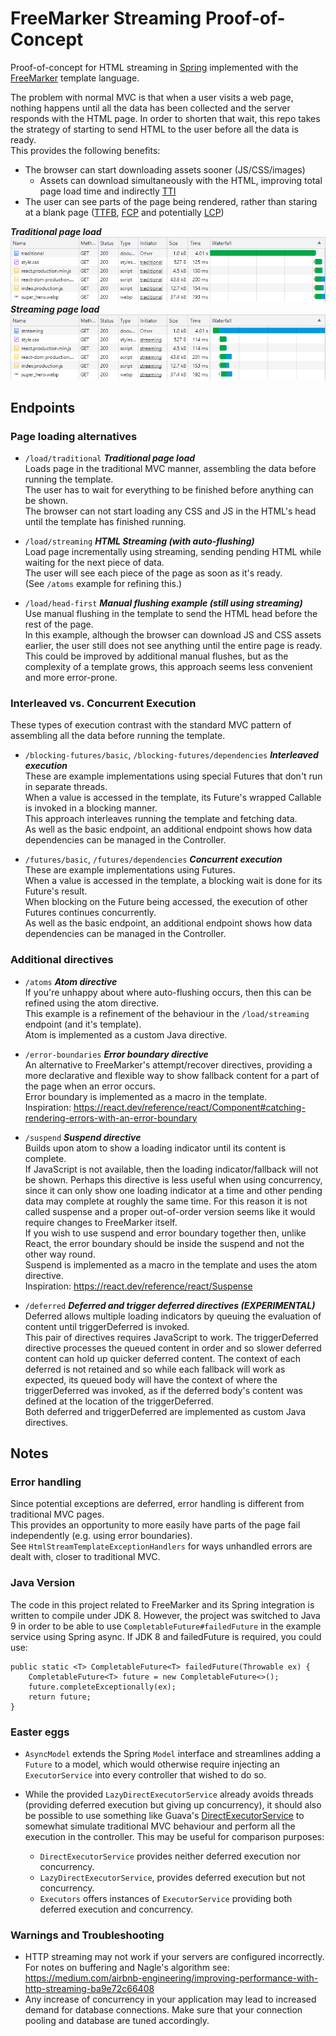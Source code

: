 # FreeMarker Streaming Proof-of-Concept

Proof-of-concept for HTML streaming in [Spring](https://spring.io/projects/spring-boot) implemented with the
[FreeMarker](https://freemarker.apache.org/) template language.  

The problem with normal MVC is that when a user visits a web page,
nothing happens until all the data has been collected and the server responds with the HTML page. 
In order to shorten that wait, this repo takes the strategy of starting to send HTML to the user before all the data is ready.  
This provides the following benefits: 
- The browser can start downloading assets sooner (JS/CSS/images) 
  - Assets can download simultaneously with the HTML, improving total page load time and indirectly [TTI](https://web.dev/tti/)
- The user can see parts of the page being rendered, rather than staring at a blank page 
([TTFB](https://web.dev/ttfb/), [FCP](https://web.dev/fcp/) and potentially [LCP](https://web.dev/lcp/))

***Traditional page load***  
![Traditional page network requests](/markdown_assets/load_traditional.png)  
***Streaming page load***  
![Streaming page network requests](/markdown_assets/load_streaming.png)  


## Endpoints


### Page loading alternatives
- `/load/traditional` ***Traditional page load***  
Loads page in the traditional MVC manner, assembling the data before running the template.  
The user has to wait for everything to be finished before anything can be shown.  
The browser can not start loading any CSS and JS in the HTML's head until the template has finished running.  


- `/load/streaming` ***HTML Streaming (with auto-flushing)***  
Load page incrementally using streaming, sending pending HTML while waiting for the next piece of data.  
The user will see each piece of the page as soon as it's ready.  
(See `/atoms` example for refining this.)


- `/load/head-first` ***Manual flushing example (still using streaming)***  
Use manual flushing in the template to send the HTML head before the rest of the page.  
In this example, although the browser can download JS and CSS assets earlier, 
the user still does not see anything until the entire page is ready. This could be improved by additional manual flushes, 
but as the complexity of a template grows, this approach seems less convenient and more error-prone.


### Interleaved vs. Concurrent Execution

These types of execution contrast with the standard MVC pattern of assembling all the data before running the template.

- `/blocking-futures/basic`, `/blocking-futures/dependencies` ***Interleaved execution***  
  These are example implementations using special Futures that don't run in separate threads.  
  When a value is accessed in the template, its Future's wrapped Callable is invoked in a blocking manner.  
  This approach interleaves running the template and fetching data.  
  As well as the basic endpoint, an additional endpoint shows how data dependencies can be managed in the Controller.


- `/futures/basic`, `/futures/dependencies` ***Concurrent execution***  
These are example implementations using Futures.  
When a value is accessed in the template, a blocking wait is done for its Future's result.  
When blocking on the Future being accessed, the execution of other Futures continues concurrently.  
As well as the basic endpoint, an additional endpoint shows how data dependencies can be managed in the Controller.


### Additional directives

- `/atoms` ***Atom directive***  
If you're unhappy about where auto-flushing occurs, then this can be refined using the atom directive.  
This example is a refinement of the behaviour in the `/load/streaming` endpoint (and it's template).  
Atom is implemented as a custom Java directive.  


- `/error-boundaries` ***Error boundary directive***  
An alternative to FreeMarker's attempt/recover directives, providing a more declarative and flexible way
to show fallback content for a part of the page when an error occurs.  
Error boundary is implemented as a macro in the template.  
Inspiration: https://react.dev/reference/react/Component#catching-rendering-errors-with-an-error-boundary


- `/suspend` ***Suspend directive***  
Builds upon atom to show a loading indicator until its content is complete.  
If JavaScript is not available, then the loading indicator/fallback will not be shown. 
Perhaps this directive is less useful when using concurrency, since it can only show one
loading indicator at a time and other pending data may complete at roughly the same time.
For this reason it is not called suspense and a proper out-of-order version
seems like it would require changes to FreeMarker itself.  
If you wish to use suspend and error boundary together then, unlike React,
the error boundary should be inside the suspend and not the other way round.  
Suspend is implemented as a macro in the template and uses the atom directive.  
Inspiration: https://react.dev/reference/react/Suspense


- `/deferred` ***Deferred and trigger deferred directives (EXPERIMENTAL)***  
Deferred allows multiple loading indicators by queuing the evaluation of content until triggerDeferred is invoked.  
This pair of directives requires JavaScript to work. The triggerDeferred directive processes
the queued content in order and so slower deferred content can hold up quicker deferred content.
The context of each deferred is not retained and so while each fallback will work as expected,
its queued body will have the context of where the triggerDeferred was invoked,
as if the deferred body's content was defined at the location of the triggerDeferred.  
Both deferred and triggerDeferred are implemented as custom Java directives.


## Notes

### Error handling

Since potential exceptions are deferred, error handling is different from traditional MVC pages.  
This provides an opportunity to more easily have parts of the page fail independently (e.g. using error boundaries).  
See `HtmlStreamTemplateExceptionHandlers` for ways unhandled errors are dealt with, closer to traditional MVC. 

### Java Version

The code in this project related to FreeMarker and its Spring integration is written to compile under JDK 8. 
However, the project was switched to Java 9 in order to be able to use `CompletableFuture#failedFuture` 
in the example service using Spring async. If JDK 8 and failedFuture is required, you could use:
```
public static <T> CompletableFuture<T> failedFuture(Throwable ex) {
    CompletableFuture<T> future = new CompletableFuture<>();
    future.completeExceptionally(ex);
    return future;
}
```

### Easter eggs

- `AsyncModel` extends the Spring `Model` interface and streamlines adding a `Future` to a model,
  which would otherwise require injecting an `ExecutorService` into every controller that wished to do so.


- While the provided `LazyDirectExecutorService` already avoids threads (providing deferred execution but giving up
  concurrency), it should also be possible to use something like Guava's [DirectExecutorService](https://guava.dev/releases/snapshot-jre/api/docs/com/google/common/util/concurrent/MoreExecutors.html#newDirectExecutorService())
  to somewhat simulate traditional MVC behaviour and perform all the execution in the controller.
  This may be useful for comparison purposes:
  - `DirectExecutorService` provides neither deferred execution nor concurrency.
  - `LazyDirectExecutorService`, provides deferred execution but not concurrency.
  - `Executors` offers instances of `ExecutorService` providing both deferred execution and concurrency.

### Warnings and Troubleshooting

- HTTP streaming may not work if your servers are configured incorrectly. For notes on buffering and Nagle's algorithm see:
  https://medium.com/airbnb-engineering/improving-performance-with-http-streaming-ba9e72c66408
- Any increase of concurrency in your application may lead to increased demand for database connections.
  Make sure that your connection pooling and database are tuned accordingly.

